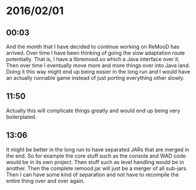 # 2016/02/01

## 00:03

And the month that I have decided to continue working on ReMooD has arrived.
Over time I have been thinking of going the slow adaptation route potentially.
That is, I have a libremood.so which a Java interface over it. Then over time
I eventually move more and more things over into Java land. Doing it this way
might end up being easier in the long run and I would have an actually runnable
game instead of just porting everything other slowly.

## 11:50

Actually this will complicate things greatly and would end up being very
boilerplated.

## 13:06

It might be better in the long run to have separated JARs that are merged in
the end. So for example the core stuff such as the console and WAD code would
be in its own project. Then stuff such as level handling would be in another.
Then the complete remood.jar will just be a merger of all sub-jars. Then I can
have some kind of separation and not have to recompile the entire thing over
and over again.

